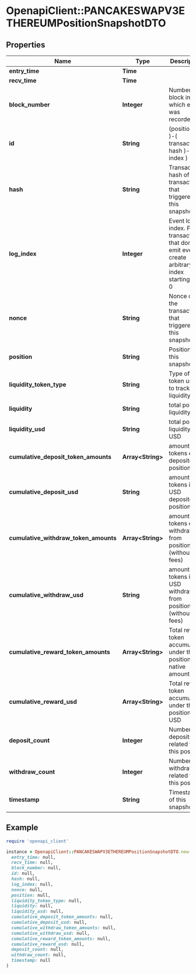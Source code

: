 # OpenapiClient::PANCAKESWAPV3ETHEREUMPositionSnapshotDTO

## Properties

| Name | Type | Description | Notes |
| ---- | ---- | ----------- | ----- |
| **entry_time** | **Time** |  | [optional] |
| **recv_time** | **Time** |  | [optional] |
| **block_number** | **Integer** | Number of block in which entity was recorded. | [optional] |
| **id** | **String** |  (position id )-( transaction hash )-( log index )  | [optional] |
| **hash** | **String** | Transaction hash of the transaction that triggered this snapshot | [optional] |
| **log_index** | **Integer** | Event log index. For transactions that don&#39;t emit event, create arbitrary index starting from 0 | [optional] |
| **nonce** | **String** | Nonce of the transaction that triggered this snapshot | [optional] |
| **position** | **String** | Position of this snapshot | [optional] |
| **liquidity_token_type** | **String** | Type of token used to track liquidity | [optional] |
| **liquidity** | **String** | total position liquidity | [optional] |
| **liquidity_usd** | **String** | total position liquidity in USD | [optional] |
| **cumulative_deposit_token_amounts** | **Array&lt;String&gt;** | amount of tokens ever deposited to position | [optional] |
| **cumulative_deposit_usd** | **String** | amount of tokens in USD deposited to position | [optional] |
| **cumulative_withdraw_token_amounts** | **Array&lt;String&gt;** | amount of tokens ever withdrawn from position (without fees) | [optional] |
| **cumulative_withdraw_usd** | **String** | amount of tokens in USD withdrawn from position (without fees) | [optional] |
| **cumulative_reward_token_amounts** | **Array&lt;String&gt;** | Total reward token accumulated under this position, in native amounts | [optional] |
| **cumulative_reward_usd** | **Array&lt;String&gt;** | Total reward token accumulated under this position, in USD | [optional] |
| **deposit_count** | **Integer** | Number of deposits related to this position | [optional] |
| **withdraw_count** | **Integer** | Number of withdrawals related to this position | [optional] |
| **timestamp** | **String** | Timestamp of this snapshot | [optional] |

## Example

```ruby
require 'openapi_client'

instance = OpenapiClient::PANCAKESWAPV3ETHEREUMPositionSnapshotDTO.new(
  entry_time: null,
  recv_time: null,
  block_number: null,
  id: null,
  hash: null,
  log_index: null,
  nonce: null,
  position: null,
  liquidity_token_type: null,
  liquidity: null,
  liquidity_usd: null,
  cumulative_deposit_token_amounts: null,
  cumulative_deposit_usd: null,
  cumulative_withdraw_token_amounts: null,
  cumulative_withdraw_usd: null,
  cumulative_reward_token_amounts: null,
  cumulative_reward_usd: null,
  deposit_count: null,
  withdraw_count: null,
  timestamp: null
)
```

